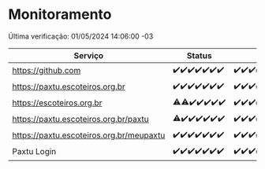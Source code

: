 # Monitoramento

Última verificação: 01/05/2024 14:06:00 -03

|Serviço|Status|Últimas 24h|
|---|---|---|
|https://github.com|<span title="2024-04-24: OK=24">✔️</span><span title="2024-04-25: OK=24">✔️</span><span title="2024-04-26: OK=24">✔️</span><span title="2024-04-27: OK=24">✔️</span><span title="2024-04-28: OK=24">✔️</span><span title="2024-04-29: OK=24">✔️</span><span title="2024-04-30: OK=18">✔️</span>|<span title="30/04/2024 15:09:00 -03 : 200">✔️</span><span title="30/04/2024 16:03:00 -03 : 200">✔️</span><span title="30/04/2024 17:06:00 -03 : 200">✔️</span><span title="30/04/2024 18:07:00 -03 : 200">✔️</span><span title="30/04/2024 19:06:00 -03 : 200">✔️</span><span title="30/04/2024 20:06:00 -03 : 200">✔️</span><span title="30/04/2024 21:33:00 -03 : 200">✔️</span><span title="30/04/2024 22:51:00 -03 : 200">✔️</span><span title="30/04/2024 23:22:00 -03 : 200">✔️</span><span title="01/05/2024 00:07:00 -03 : 200">✔️</span><span title="01/05/2024 01:08:00 -03 : 200">✔️</span><span title="01/05/2024 02:06:00 -03 : 200">✔️</span><span title="01/05/2024 03:10:00 -03 : 200">✔️</span><span title="01/05/2024 04:07:00 -03 : 200">✔️</span><span title="01/05/2024 05:09:00 -03 : 200">✔️</span><span title="01/05/2024 06:08:00 -03 : 200">✔️</span><span title="01/05/2024 07:06:00 -03 : 200">✔️</span><span title="01/05/2024 08:04:00 -03 : 200">✔️</span><span title="01/05/2024 09:11:00 -03 : 200">✔️</span><span title="01/05/2024 10:07:00 -03 : 200">✔️</span><span title="01/05/2024 11:08:00 -03 : 200">✔️</span><span title="01/05/2024 12:05:00 -03 : 200">✔️</span><span title="01/05/2024 13:08:00 -03 : 200">✔️</span><span title="01/05/2024 14:06:00 -03 : 200">✔️</span>|
|https://paxtu.escoteiros.org.br|<span title="2024-04-24: OK=24">✔️</span><span title="2024-04-25: OK=24">✔️</span><span title="2024-04-26: OK=24">✔️</span><span title="2024-04-27: OK=24">✔️</span><span title="2024-04-28: OK=24">✔️</span><span title="2024-04-29: OK=24">✔️</span><span title="2024-04-30: OK=18">✔️</span>|<span title="30/04/2024 15:09:00 -03 : 200">✔️</span><span title="30/04/2024 16:03:00 -03 : 200">✔️</span><span title="30/04/2024 17:06:00 -03 : 200">✔️</span><span title="30/04/2024 18:07:00 -03 : 200">✔️</span><span title="30/04/2024 19:06:00 -03 : 0">❌</span><span title="30/04/2024 20:06:00 -03 : 200">✔️</span><span title="30/04/2024 21:33:00 -03 : 200">✔️</span><span title="30/04/2024 22:51:00 -03 : 200">✔️</span><span title="30/04/2024 23:22:00 -03 : 200">✔️</span><span title="01/05/2024 00:07:00 -03 : 200">✔️</span><span title="01/05/2024 01:08:00 -03 : 200">✔️</span><span title="01/05/2024 02:06:00 -03 : 200">✔️</span><span title="01/05/2024 03:10:00 -03 : 200">✔️</span><span title="01/05/2024 04:07:00 -03 : 200">✔️</span><span title="01/05/2024 05:10:00 -03 : 200">✔️</span><span title="01/05/2024 06:08:00 -03 : 200">✔️</span><span title="01/05/2024 07:06:00 -03 : 200">✔️</span><span title="01/05/2024 08:04:00 -03 : 200">✔️</span><span title="01/05/2024 09:11:00 -03 : 200">✔️</span><span title="01/05/2024 10:07:00 -03 : 200">✔️</span><span title="01/05/2024 11:08:00 -03 : 200">✔️</span><span title="01/05/2024 12:05:00 -03 : 200">✔️</span><span title="01/05/2024 13:08:00 -03 : 200">✔️</span><span title="01/05/2024 14:06:00 -03 : 200">✔️</span>|
|https://escoteiros.org.br|<span title="2024-04-24: OK=23, Falhas=1">⚠️</span><span title="2024-04-25: OK=23, Falhas=1">⚠️</span><span title="2024-04-26: OK=24">✔️</span><span title="2024-04-27: OK=24">✔️</span><span title="2024-04-28: OK=24">✔️</span><span title="2024-04-29: OK=24">✔️</span><span title="2024-04-30: OK=18">✔️</span>|<span title="30/04/2024 15:09:00 -03 : 200">✔️</span><span title="30/04/2024 16:03:00 -03 : 200">✔️</span><span title="30/04/2024 17:06:00 -03 : 200">✔️</span><span title="30/04/2024 18:07:00 -03 : 200">✔️</span><span title="30/04/2024 19:06:00 -03 : 200">✔️</span><span title="30/04/2024 20:06:00 -03 : 200">✔️</span><span title="30/04/2024 21:33:00 -03 : 200">✔️</span><span title="30/04/2024 22:51:00 -03 : 200">✔️</span><span title="30/04/2024 23:22:00 -03 : 200">✔️</span><span title="01/05/2024 00:07:00 -03 : 200">✔️</span><span title="01/05/2024 01:08:00 -03 : 200">✔️</span><span title="01/05/2024 02:06:00 -03 : 200">✔️</span><span title="01/05/2024 03:10:00 -03 : 200">✔️</span><span title="01/05/2024 04:07:00 -03 : 200">✔️</span><span title="01/05/2024 05:10:00 -03 : 200">✔️</span><span title="01/05/2024 06:08:00 -03 : 200">✔️</span><span title="01/05/2024 07:06:00 -03 : 200">✔️</span><span title="01/05/2024 08:04:00 -03 : 200">✔️</span><span title="01/05/2024 09:11:00 -03 : 200">✔️</span><span title="01/05/2024 10:07:00 -03 : 200">✔️</span><span title="01/05/2024 11:08:00 -03 : 200">✔️</span><span title="01/05/2024 12:05:00 -03 : 200">✔️</span><span title="01/05/2024 13:08:00 -03 : 200">✔️</span><span title="01/05/2024 14:06:00 -03 : 200">✔️</span>|
|https://paxtu.escoteiros.org.br/paxtu|<span title="2024-04-24: OK=23, Falhas=1">⚠️</span><span title="2024-04-25: OK=24">✔️</span><span title="2024-04-26: OK=24">✔️</span><span title="2024-04-27: OK=24">✔️</span><span title="2024-04-28: OK=24">✔️</span><span title="2024-04-29: OK=24">✔️</span><span title="2024-04-30: OK=18">✔️</span>|<span title="30/04/2024 15:09:00 -03 : 200">✔️</span><span title="30/04/2024 16:03:00 -03 : 200">✔️</span><span title="30/04/2024 17:06:00 -03 : 200">✔️</span><span title="30/04/2024 18:07:00 -03 : 200">✔️</span><span title="30/04/2024 19:06:00 -03 : 0">❌</span><span title="30/04/2024 20:06:00 -03 : 200">✔️</span><span title="30/04/2024 21:33:00 -03 : 200">✔️</span><span title="30/04/2024 22:51:00 -03 : 200">✔️</span><span title="30/04/2024 23:22:00 -03 : 200">✔️</span><span title="01/05/2024 00:07:00 -03 : 200">✔️</span><span title="01/05/2024 01:08:00 -03 : 200">✔️</span><span title="01/05/2024 02:06:00 -03 : 200">✔️</span><span title="01/05/2024 03:10:00 -03 : 200">✔️</span><span title="01/05/2024 04:07:00 -03 : 200">✔️</span><span title="01/05/2024 05:10:00 -03 : 200">✔️</span><span title="01/05/2024 06:08:00 -03 : 200">✔️</span><span title="01/05/2024 07:06:00 -03 : 200">✔️</span><span title="01/05/2024 08:04:00 -03 : 200">✔️</span><span title="01/05/2024 09:11:00 -03 : 200">✔️</span><span title="01/05/2024 10:07:00 -03 : 200">✔️</span><span title="01/05/2024 11:08:00 -03 : 200">✔️</span><span title="01/05/2024 12:05:00 -03 : 200">✔️</span><span title="01/05/2024 13:08:00 -03 : 200">✔️</span><span title="01/05/2024 14:06:00 -03 : 200">✔️</span>|
|https://paxtu.escoteiros.org.br/meupaxtu|<span title="2024-04-24: OK=24">✔️</span><span title="2024-04-25: OK=24">✔️</span><span title="2024-04-26: OK=24">✔️</span><span title="2024-04-27: OK=24">✔️</span><span title="2024-04-28: OK=24">✔️</span><span title="2024-04-29: OK=24">✔️</span><span title="2024-04-30: OK=18">✔️</span>|<span title="30/04/2024 15:09:00 -03 : 200">✔️</span><span title="30/04/2024 16:03:00 -03 : 200">✔️</span><span title="30/04/2024 17:06:00 -03 : 200">✔️</span><span title="30/04/2024 18:07:00 -03 : 200">✔️</span><span title="30/04/2024 19:06:00 -03 : 0">❌</span><span title="30/04/2024 20:06:00 -03 : 200">✔️</span><span title="30/04/2024 21:33:00 -03 : 200">✔️</span><span title="30/04/2024 22:51:00 -03 : 200">✔️</span><span title="30/04/2024 23:22:00 -03 : 200">✔️</span><span title="01/05/2024 00:07:00 -03 : 200">✔️</span><span title="01/05/2024 01:08:00 -03 : 200">✔️</span><span title="01/05/2024 02:06:00 -03 : 200">✔️</span><span title="01/05/2024 03:10:00 -03 : 200">✔️</span><span title="01/05/2024 04:07:00 -03 : 200">✔️</span><span title="01/05/2024 05:10:00 -03 : 200">✔️</span><span title="01/05/2024 06:08:00 -03 : 200">✔️</span><span title="01/05/2024 07:06:00 -03 : 200">✔️</span><span title="01/05/2024 08:04:00 -03 : 200">✔️</span><span title="01/05/2024 09:11:00 -03 : 200">✔️</span><span title="01/05/2024 10:07:00 -03 : 200">✔️</span><span title="01/05/2024 11:08:00 -03 : 200">✔️</span><span title="01/05/2024 12:05:00 -03 : 200">✔️</span><span title="01/05/2024 13:08:00 -03 : 200">✔️</span><span title="01/05/2024 14:06:00 -03 : 200">✔️</span>|
|Paxtu Login|<span title="2024-04-24: OK=24">✔️</span><span title="2024-04-25: OK=24">✔️</span><span title="2024-04-26: OK=24">✔️</span><span title="2024-04-27: OK=24">✔️</span><span title="2024-04-28: OK=24">✔️</span><span title="2024-04-29: OK=24">✔️</span><span title="2024-04-30: OK=18">✔️</span>|<span title="30/04/2024 15:09:00 -03 : 200">✔️</span><span title="30/04/2024 16:03:00 -03 : 200">✔️</span><span title="30/04/2024 17:06:00 -03 : 200">✔️</span><span title="30/04/2024 18:07:00 -03 : 200">✔️</span><span title="30/04/2024 19:06:00 -03 : 504">❌</span><span title="30/04/2024 20:06:00 -03 : 200">✔️</span><span title="30/04/2024 21:33:00 -03 : 200">✔️</span><span title="30/04/2024 22:51:00 -03 : 200">✔️</span><span title="30/04/2024 23:22:00 -03 : 200">✔️</span><span title="01/05/2024 00:07:00 -03 : 200">✔️</span><span title="01/05/2024 01:08:00 -03 : 200">✔️</span><span title="01/05/2024 02:06:00 -03 : 200">✔️</span><span title="01/05/2024 03:10:00 -03 : 200">✔️</span><span title="01/05/2024 04:07:00 -03 : 200">✔️</span><span title="01/05/2024 05:10:00 -03 : 200">✔️</span><span title="01/05/2024 06:08:00 -03 : 200">✔️</span><span title="01/05/2024 07:06:00 -03 : 200">✔️</span><span title="01/05/2024 08:04:00 -03 : 200">✔️</span><span title="01/05/2024 09:11:00 -03 : 200">✔️</span><span title="01/05/2024 10:07:00 -03 : 200">✔️</span><span title="01/05/2024 11:08:00 -03 : 200">✔️</span><span title="01/05/2024 12:05:00 -03 : 200">✔️</span><span title="01/05/2024 13:08:00 -03 : 200">✔️</span><span title="01/05/2024 14:06:00 -03 : 200">✔️</span>|
